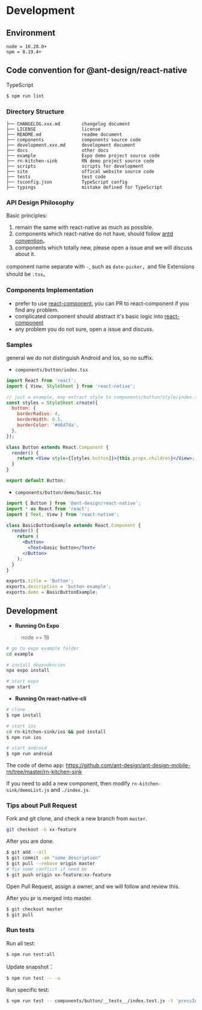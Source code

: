 # Development

## Environment

```
node = 16.20.0+
npm = 8.19.4+
```

## Code convention for @ant-design/react-native

TypeScript

```bash
$ npm run lint
```

### Directory Structure

```
├── CHANGELOG.xxx.md        changelog document
├── LICENSE                 license
├── README.md               readme document
├── components              components source code
├── development.xxx.md      development document
├── docs                    other docs
├── example                 Expo demo project source code
├── rn-kitchen-sink         RN demo project source code
├── scripts                 scripts for development
├── site                    offical website source code
├── tests                   test code
├── tsconfig.json           TypeScript config
├── typings                 mistake defined for TypeScript
```

### API Design Philosophy

Basic principles:

1. remain the same with react-native as much as possible.
2. components which react-native do not have, should follow [antd convention](https://ant.design/)。
3. components which totally new, please open a issue and we will discuss about it.

component name separate with `-`, such as `date-picker`，and file Extensions should be `.tsx`。

### Components Implementation

- prefer to use [react-component](https://github.com/react-component/), you can PR to react-component if you find any problem.
- complicated component should abstract it's basic logic into [react-component](https://github.com/react-component/)
- any problem you do not sure, open a issue and discuss.

### Samples

general we do not distinguish Android and Ios, so no suffix.

- `components/button/index.tsx`

```jsx
import React from 'react';
import { View, StyleSheet } from 'react-native';

// just a example, may extract style to components/button/style/index.tsx
const styles = StyleSheet.create({
  button: {
    borderRadius: 4,
    borderWidth: 0.5,
    borderColor: '#d6d7da',
  },
});

class Button extends React.Component {
  render() {
    return <View style={[styles.button]}>{this.props.children}</View>;
  }
}

export default Button;
```

- `components/button/demo/basic.tsx`

```jsx
import { Button } from '@ant-design/react-native';
import * as React from 'react';
import { Text, View } from 'react-native';

class BasicButtonExample extends React.Component {
  render() {
    return (
      <Button>
        <Text>basic button</Text>
      </Button>
    );
  }
}

exports.title = 'Button';
exports.description = 'button example';
exports.demo = BasicButtonExample;
```

## Development

 - **Running On Expo**

> node >= 18

```bash
# go to expo example folder
cd example

# install dependencies
npx expo install

# start expo
npm start
```

 - **Running On react-native-cli**

```bash
# clone
$ npm install

# start ios
cd rn-kitchen-sink/ios && pod install
$ npm run ios

# start android
$ npm run android
```

The code of demo app: https://github.com/ant-design/ant-design-mobile-rn/tree/master/rn-kitchen-sink

If you need to add a new component, then modify `rn-kitchen-sink/demoList.js` and `./index.js`.

### Tips about Pull Request

Fork and git clone, and check a new branch from `master`.

```bash
git checkout -b xx-feature
```

After you are done.

```bash
$ git add --all
$ git commit -am "some description"
$ git pull --rebase origin master
# fix some conflict if need be
$ git push origin xx-feature:xx-feature
```

Open Pull Request, assign a owner, and we will follow and review this.

After you pr is merged into master.

```bash
$ git checkout master
$ git pull
```

### Run tests

Run all test:

```bash
$ npm run test:all
```

Update snapshot：

```bash
$ npm run test -- -u
```

Run specific test:

```bash
$ npm run test -- components/button/__tests__/index.test.js -t 'pressIn'
```
